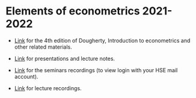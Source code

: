 # Elements of econometrics 2021-2022

- [Link](https://drive.google.com/drive/folders/1-QEyWWtG0puEV_D6gbJytzo6V1wZh_d0?usp=sharing) for the 4th edition of Dougherty, Introduction to econometrics and other related materials. 

- [Link](https://drive.google.com/drive/folders/11tZw7iNH3TmmapRAzt0ge2xiEF3SFy03?usp=sharing) for presentations and lecture notes.

- [Link](https://eduhseru.sharepoint.com/:f:/s/Econometrics21-22/EvlS5_sBqA1Hli4kkIBaiLABbiM_75-SzKrFQmUlUU2Zkw?e=hkrsKv) for the seminars recordings (to view login with your HSE mail account).

- [Link](https://eduhseru-my.sharepoint.com/personal/dbudarin_hse_ru/_layouts/15/onedrive.aspx?id=%2Fpersonal%2Fdbudarin%5Fhse%5Fru%2FDocuments%2FICEF%20Media%20Storage%202021%2D2022%2FBSc%2FBSc%203%2FElements%20of%20Econometrics%2F%D0%97%D0%B0%D0%BC%D0%BA%D0%BE%D0%B2%20%D0%9E%D0%BB%D0%B5%D0%B3%20%D0%9E%D0%BB%D0%B5%D0%B3%D0%BE%D0%B2%D0%B8%D1%87&originalPath=aHR0cHM6Ly9lZHVoc2VydS1teS5zaGFyZXBvaW50LmNvbS86ZjovZy9wZXJzb25hbC9kYnVkYXJpbl9oc2VfcnUvRXJjUlNNUG95bHRDdVJwcE03bVM1WlVCZmJndWl6elB1aUota3kyYmpjQ0pvQT9ydGltZT1XclNHaVFWejJVZw) for lecture recordings.